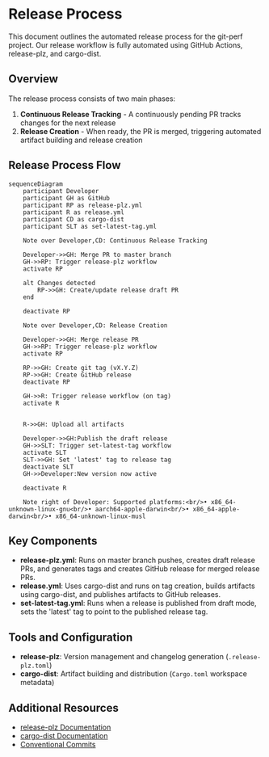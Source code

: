# Release Process

This document outlines the automated release process for the git-perf project. Our release workflow is fully automated using GitHub Actions, release-plz, and cargo-dist.

## Overview

The release process consists of two main phases:
1. **Continuous Release Tracking** - A continuously pending PR tracks changes for the next release
2. **Release Creation** - When ready, the PR is merged, triggering automated artifact building and release creation

## Release Process Flow

```mermaid
sequenceDiagram
    participant Developer
    participant GH as GitHub
    participant RP as release-plz.yml
    participant R as release.yml
    participant CD as cargo-dist
    participant SLT as set-latest-tag.yml

    Note over Developer,CD: Continuous Release Tracking

    Developer->>GH: Merge PR to master branch
    GH->>RP: Trigger release-plz workflow
    activate RP
    
    alt Changes detected
        RP->>GH: Create/update release draft PR
    end
    
    deactivate RP

    Note over Developer,CD: Release Creation

    Developer->>GH: Merge release PR
    GH->>RP: Trigger release-plz workflow
    activate RP
    
    RP->>GH: Create git tag (vX.Y.Z)
    RP->>GH: Create GitHub release
    deactivate RP
    
    GH->>R: Trigger release workflow (on tag)
    activate R
    
    
    R->>GH: Upload all artifacts

    Developer->>GH:Publish the draft release
    GH->>SLT: Trigger set-latest-tag workflow
    activate SLT
    SLT->>GH: Set 'latest' tag to release tag
    deactivate SLT
    GH->>Developer:New version now active
    
    deactivate R

    Note right of Developer: Supported platforms:<br/>• x86_64-unknown-linux-gnu<br/>• aarch64-apple-darwin<br/>• x86_64-apple-darwin<br/>• x86_64-unknown-linux-musl
```

## Key Components

- **release-plz.yml**: Runs on master branch pushes, creates draft release PRs, and generates tags and creates GitHub release for merged release PRs.
- **release.yml**: Uses cargo-dist and runs on tag creation, builds artifacts using cargo-dist, and publishes artifacts to GitHub releases.
- **set-latest-tag.yml**: Runs when a release is published from draft mode, sets the 'latest' tag to point to the published release tag.

## Tools and Configuration

- **release-plz**: Version management and changelog generation (`.release-plz.toml`)
- **cargo-dist**: Artifact building and distribution (`Cargo.toml` workspace metadata)

## Additional Resources

- [release-plz Documentation](https://github.com/MarcoIeni/release-plz)
- [cargo-dist Documentation](https://github.com/axodotdev/cargo-dist)
- [Conventional Commits](https://www.conventionalcommits.org/)
